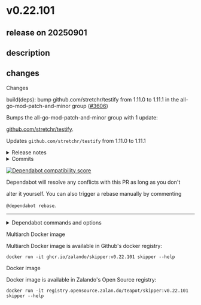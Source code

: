 # v0.22.101

## release on 20250901
## description
## changes
Changes

build(deps): bump github.com/stretchr/testify from 1.11.0 to 1.11.1 in the all-go-mod-patch-and-minor group (<a class="issue-link js-issue-link" data-error-text="Failed to load title" data-id="3370829183" data-permission-text="Title is private" data-url="https://github.com/zalando/skipper/issues/3606" data-hovercard-type="pull_request" data-hovercard-url="/zalando/skipper/pull/3606/hovercard" href="https://github.com/zalando/skipper/pull/3606">#3606</a>)

Bumps the all-go-mod-patch-and-minor group with 1 update:  

<a href="https://github.com/stretchr/testify">github.com/stretchr/testify</a>.

Updates <code>github.com/stretchr/testify</code> from 1.11.0 to 1.11.1
<details> <summary>Release notes</summary>

<em>Sourced from <a href="https://github.com/stretchr/testify/releases">github.com/stretchr/testify's releases</a>.</em>
>
> v1.11.1
>
> This release fixes <a href="https://redirect.github.com/stretchr/testify/issues/1785">#1785</a>
> introduced in v1.11.0 where expected argument values implementing the
> stringer interface (<code>String() string</code>) with a method which
> mutates their value, when passed to mock.Mock.On
> (<code>m.On("Method", &lt;expected&gt;).Return()</code>) or
> actual argument values passed to mock.Mock.Called may no longer match
> one another where they previously did match. The behaviour prior to
> v1.11.0 where the stringer is always called is restored. Future testify
> releases may not call the stringer method at all in this case.
>
> What's Changed
>
> * Backport <a href="https://redirect.github.com/stretchr/testify/issues/1786">#1786</a> to release/1.11: mock: revert to pre-v1.11.0 argument matching behavior for mutating stringers by <a href="https://github.com/brackendawson"><code>@​brackendawson</code></a> in <a href="https://redirect.github.com/stretchr/testify/pull/1788">stretchr/testify#1788</a>
>
> <strong>Full Changelog</strong>: <a class="commit-link" href="https://github.com/stretchr/testify/compare/v1.11.0...v1.11.1">stretchr/testify@<tt>v1.11.0...v1.11.1</tt></a>
</details> <details> <summary>Commits</summary>

* <a href="https://github.com/stretchr/testify/commit/2a57335dc9cd6833daa820bc94d9b40c26a7917d"><code>2a57335</code></a> Merge pull request <a href="https://redirect.github.com/stretchr/testify/issues/1788">#1788</a> from brackendawson/1785-backport-1.11
* <a href="https://github.com/stretchr/testify/commit/af8c91234f184009f57ef29027b39ca89cb00100"><code>af8c912</code></a> Backport <a href="https://redirect.github.com/stretchr/testify/issues/1786">#1786</a> to release/1.11
* See full diff in <a href="https://github.com/stretchr/testify/compare/v1.11.0...v1.11.1">compare view</a>
</details>   

<a href="https://docs.github.com/en/github/managing-security-vulnerabilities/about-dependabot-security-updates#about-compatibility-scores"><img src="https://camo.githubusercontent.com/ed8fae15faa1a8f4d7e36257d4a733526714c84f52a3ab651cf500b18219a49f/68747470733a2f2f646570656e6461626f742d6261646765732e6769746875626170702e636f6d2f6261646765732f636f6d7061746962696c6974795f73636f72653f646570656e64656e63792d6e616d653d6769746875622e636f6d2f73747265746368722f74657374696679267061636b6167652d6d616e616765723d676f5f6d6f64756c65732670726576696f75732d76657273696f6e3d312e31312e30266e65772d76657273696f6e3d312e31312e31" alt="Dependabot compatibility score" data-canonical-src="https://dependabot-badges.githubapp.com/badges/compatibility_score?dependency-name=github.com/stretchr/testify&amp;package-manager=go_modules&amp;previous-version=1.11.0&amp;new-version=1.11.1" style="max-width: 100%;"></a>

Dependabot will resolve any conflicts with this PR as long as you don't  

alter it yourself. You can also trigger a rebase manually by commenting  

<code>@dependabot rebase</code>.

*** ** * ** ***

<details> <summary>Dependabot commands and options</summary>   

You can trigger Dependabot actions by commenting on this PR:

* <code>@dependabot rebase</code> will rebase this PR
* <code>@dependabot recreate</code> will recreate this PR, overwriting any edits  
  that have been made to it
* <code>@dependabot merge</code> will merge this PR after your CI passes on it
* <code>@dependabot squash and merge</code> will squash and merge this PR after  
  your CI passes on it
* <code>@dependabot cancel merge</code> will cancel a previously requested merge  
  and block automerging
* <code>@dependabot reopen</code> will reopen this PR if it is closed
* <code>@dependabot close</code> will close this PR and stop Dependabot recreating  
  it. You can achieve the same result by closing it manually
* <code>@dependabot show &lt;dependency name&gt; ignore conditions</code> will show all  
  of the ignore conditions of the specified dependency
* <code>@dependabot ignore &lt;dependency name&gt; major version</code> will close this  
  group update PR and stop Dependabot creating any more for the specific  
  dependency's major version (unless you unignore this specific  
  dependency's major version or upgrade to it yourself)
* <code>@dependabot ignore &lt;dependency name&gt; minor version</code> will close this  
  group update PR and stop Dependabot creating any more for the specific  
  dependency's minor version (unless you unignore this specific  
  dependency's minor version or upgrade to it yourself)
* <code>@dependabot ignore &lt;dependency name&gt;</code> will close this group update PR  
  and stop Dependabot creating any more for the specific dependency  
  (unless you unignore this specific dependency or upgrade to it yourself)
* <code>@dependabot unignore &lt;dependency name&gt;</code> will remove all of the ignore  
  conditions of the specified dependency
* <code>@dependabot unignore &lt;dependency name&gt; &lt;ignore condition&gt;</code> will  
  remove the ignore condition of the specified dependency and ignore  
  conditions
</details>

Multiarch Docker image

Multiarch Docker image is available in Github's docker registry:

    docker run -it ghcr.io/zalando/skipper:v0.22.101 skipper --help

Docker image

Docker image is available in Zalando's Open Source registry:

    docker run -it registry.opensource.zalan.do/teapot/skipper:v0.22.101 skipper --help


